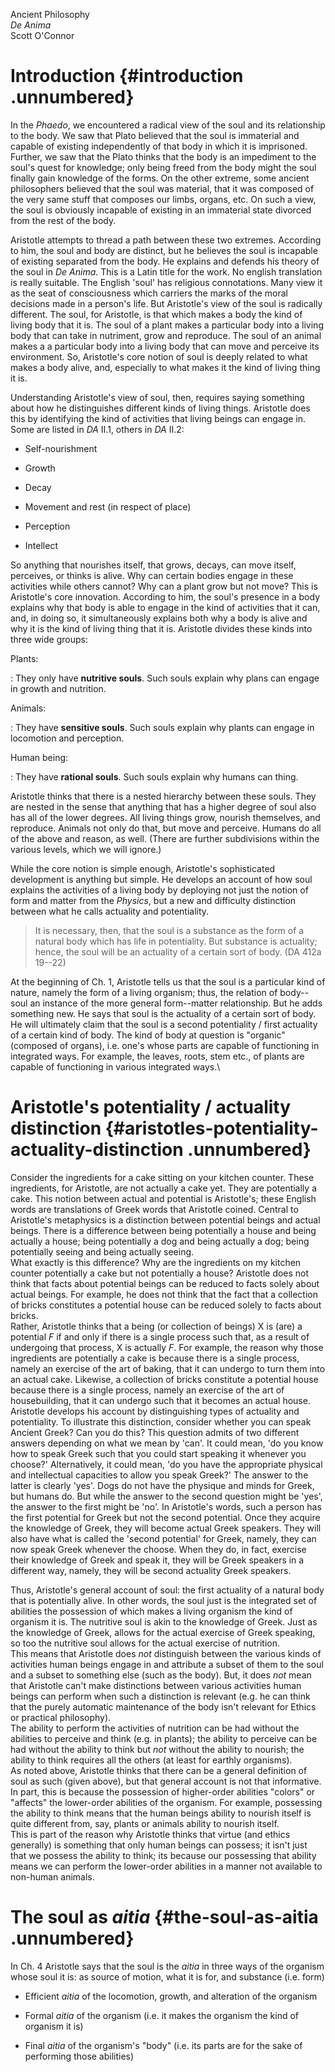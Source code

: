 Ancient Philosophy\
*De Anima*\
Scott O'Connor

Introduction {#introduction .unnumbered}
============

In the *Phaedo*, we encountered a radical view of the soul and its
relationship to the body. We saw that Plato believed that the soul is
immaterial and capable of existing independently of that body in which
it is imprisoned. Further, we saw that the Plato thinks that the body is
an impediment to the soul's quest for knowledge; only being freed from
the body might the soul finally gain knowledge of the forms. On the
other extreme, some ancient philosophers believed that the soul was
material, that it was composed of the very same stuff that composes our
limbs, organs, etc. On such a view, the soul is obviously incapable of
existing in an immaterial state divorced from the rest of the body.

Aristotle attempts to thread a path between these two extremes.
According to him, the soul and body are distinct, but he believes the
soul is incapable of existing separated from the body. He explains and
defends his theory of the soul in *De Anima*. This is a Latin title for
the work. No english translation is really suitable. The English 'soul'
has religious connotations. Many view it as the seat of consciousness
which carriers the marks of the moral decisions made in a person's life.
But Aristotle's view of the soul is radically different. The soul, for
Aristotle, is that which makes a body the kind of living body that it
is. The soul of a plant makes a particular body into a living body that
can take in nutriment, grow and reproduce. The soul of an animal makes a
a particular body into a living body that can move and perceive its
environment. So, Aristotle's core notion of soul is deeply related to
what makes a body alive, and, especially to what makes it the kind of
living thing it is.

Understanding Aristotle's view of soul, then, requires saying something
about how he distinguishes different kinds of living things. Aristotle
does this by identifying the kind of activities that living beings can
engage in. Some are listed in *DA* II.1, others in *DA* II.2:

-   Self-nourishment

-   Growth

-   Decay

-   Movement and rest (in respect of place)

-   Perception

-   Intellect

So anything that nourishes itself, that grows, decays, can move itself,
perceives, or thinks is alive. Why can certain bodies engage in these
activities while others cannot? Why can a plant grow but not move? This
is Aristotle's core innovation. According to him, the soul's presence in
a body explains why that body is able to engage in the kind of
activities that it can, and, in doing so, it simultaneously explains
both why a body is alive and why it is the kind of living thing that it
is. Aristotle divides these kinds into three wide groups:

Plants:

:   They only have **nutritive souls**. Such souls explain why plans can
    engage in growth and nutrition.

Animals:

:   They have **sensitive souls**. Such souls explain why plants can
    engage in locomotion and perception.

Human being:

:   They have **rational souls**. Such souls explain why humans can
    thing.

Aristotle thinks that there is a nested hierarchy between these souls.
They are nested in the sense that anything that has a higher degree of
soul also has all of the lower degrees. All living things grow, nourish
themselves, and reproduce. Animals not only do that, but move and
perceive. Humans do all of the above and reason, as well. (There are
further subdivisions within the various levels, which we will ignore.)

While the core notion is simple enough, Aristotle's sophisticated
development is anything but simple. He develops an account of how soul
explains the activities of a living body by deploying not just the
notion of form and matter from the *Physics*, but a new and difficulty
distinction between what he calls actuality and potentiality.

> It is necessary, then, that the soul is a substance as the form of a
> natural body which has life in potentiality. But substance is
> actuality; hence, the soul will be an actuality of a certain sort of
> body. (DA 412a 19--22)

At the beginning of Ch. 1, Aristotle tells us that the soul is a
particular kind of nature, namely the form of a living organism; thus,
the relation of body--soul an instance of the more general form--matter
relationship. But he adds something new. He says that soul is the
actuality of a certain sort of body.\
He will ultimately claim that the soul is a second potentiality / first
actuality of a certain kind of body. The kind of body at question is
"organic" (composed of organs), i.e. one's whose parts are capable of
functioning in integrated ways. For example, the leaves, roots, stem
etc., of plants are capable of functioning in various integrated ways.\

Aristotle's potentiality / actuality distinction {#aristotles-potentiality-actuality-distinction .unnumbered}
================================================

Consider the ingredients for a cake sitting on your kitchen counter.
These ingredients, for Aristotle, are not actually a cake yet. They are
potentially a cake. This notion between actual and potential is
Aristotle's; these English words are translations of Greek words that
Aristotle coined. Central to Aristotle's metaphysics is a distinction
between potential beings and actual beings. There is a difference
between being potentially a house and being actually a house; being
potentially a dog and being actually a dog; being potentially seeing and
being actually seeing.\
What exactly is this difference? Why are the ingredients on my kitchen
counter potentially a cake but not potentially a house? Aristotle does
not think that facts about potential beings can be reduced to facts
solely about actual beings. For example, he does not think that the fact
that a collection of bricks constitutes a potential house can be reduced
solely to facts about bricks.\
Rather, Aristotle thinks that a being (or collection of beings) X is
(are) a potential *F* if and only if there is a single process such
that, as a result of undergoing that process, X is actually *F*. For
example, the reason why those ingredients are potentially a cake is
because there is a single process, namely an exercise of the art of
baking, that it can undergo to turn them into an actual cake. Likewise,
a collection of bricks constitute a potential house because there is a
single process, namely an exercise of the art of housebuilding, that it
can undergo such that it becomes an actual house.\
Aristotle develops his account by distinguishing types of actuality and
potentiality. To illustrate this distinction, consider whether you can
speak Ancient Greek? Can you do this? This question admits of two
different answers depending on what we mean by 'can'. It could mean, 'do
you know how to speak Greek such that you could start speaking it
whenever you choose?' Alternatively, it could mean, 'do you have the
appropriate physical and intellectual capacities to allow you speak
Greek?' The answer to the latter is clearly 'yes'. Dogs do not have the
physique and minds for Greek, but humans do. But while the answer to the
second question might be 'yes', the answer to the first might be 'no'.
In Aristotle's words, such a person has the first potential for Greek
but not the second potential. Once they acquire the knowledge of Greek,
they will become actual Greek speakers. They will also have what is
called the 'second potential' for Greek, namely, they can now speak
Greek whenever the choose. When they do, in fact, exercise their
knowledge of Greek and speak it, they will be Greek speakers in a
different way, namely, they will be second actuality Greek speakers.

Thus, Aristotle's general account of soul: the first actuality of a
natural body that is potentially alive. In other words, the soul just is
the integrated set of abilities the possession of which makes a living
organism the kind of organism it is. The nutritive soul is akin to the
knowledge of Greek. Just as the knowledge of Greek, allows for the
actual exercise of Greek speaking, so too the nutritive soul allows for
the actual exercise of nutrition.\
This means that Aristotle does *not* distinguish between the various
kinds of activities human beings engage in and attribute a subset of
them to the soul and a subset to something else (such as the body). But,
it does *not* mean that Aristotle can't make distinctions between
various activities human beings can perform when such a distinction is
relevant (e.g. he can think that the purely automatic maintenance of the
body isn't relevant for Ethics or practical philosophy).\
The ability to perform the activities of nutrition can be had without
the abilities to perceive and think (e.g. in plants); the ability to
perceive can be had without the ability to think but *not* without the
ability to nourish; the ability to think requires all the others (at
least for earthly organisms).\
As noted above, Aristotle thinks that there can be a general definition
of soul as such (given above), but that general account is not that
informative. In part, this is because the possession of higher-order
abilities "colors" or "affects" the lower-order abilities of the
organism. For example, possessing the ability to think means that the
human beings ability to nourish itself is quite different from, say,
plants or animals ability to nourish itself.\
This is part of the reason why Aristotle thinks that virtue (and ethics
generally) is something that only human beings can possess; it isn't
just that we possess the ability to think; its because our possessing
that ability means we can perform the lower-order abilities in a manner
not available to non-human animals.

The soul as *aitia* {#the-soul-as-aitia .unnumbered}
===================

In Ch. 4 Aristotle says that the soul is the *aitia* in three ways of
the organism whose soul it is: as source of motion, what it is for, and
substance (i.e. form)

-   Efficient *aitia* of the locomotion, growth, and alteration of the
    organism

-   Formal *aitia* of the organism (i.e. it makes the organism the kind
    of organism it is)

-   Final *aitia* of the organism's "body" (i.e. its parts are for the
    sake of performing those abilities)
